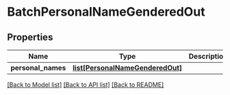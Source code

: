 # BatchPersonalNameGenderedOut

## Properties
Name | Type | Description | Notes
------------ | ------------- | ------------- | -------------
**personal_names** | [**list[PersonalNameGenderedOut]**](PersonalNameGenderedOut.md) |  | [optional] 

[[Back to Model list]](../README.md#documentation-for-models) [[Back to API list]](../README.md#documentation-for-api-endpoints) [[Back to README]](../README.md)



